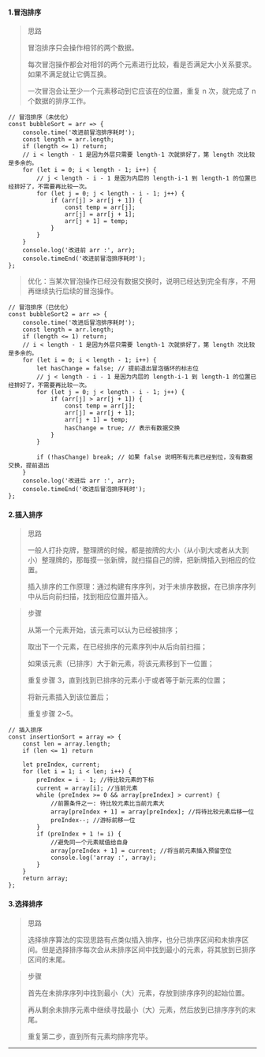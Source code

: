 #### 1.冒泡排序

> 思路
>
> 冒泡排序只会操作相邻的两个数据。
>
> 每次冒泡操作都会对相邻的两个元素进行比较，看是否满足大小关系要求。如果不满足就让它俩互换。
>
> 一次冒泡会让至少一个元素移动到它应该在的位置，重复 n 次，就完成了 n 个数据的排序工作。

```
// 冒泡排序（未优化）
const bubbleSort = arr => {
	console.time('改进前冒泡排序耗时');
	const length = arr.length;
	if (length <= 1) return;
	// i < length - 1 是因为外层只需要 length-1 次就排好了，第 length 次比较是多余的。
	for (let i = 0; i < length - 1; i++) {
		// j < length - i - 1 是因为内层的 length-i-1 到 length-1 的位置已经排好了，不需要再比较一次。
		for (let j = 0; j < length - i - 1; j++) {
			if (arr[j] > arr[j + 1]) {
				const temp = arr[j];
				arr[j] = arr[j + 1];
				arr[j + 1] = temp;
			}
		}
	}
	console.log('改进前 arr :', arr);
	console.timeEnd('改进前冒泡排序耗时');
};
```

> 优化：当某次冒泡操作已经没有数据交换时，说明已经达到完全有序，不用再继续执行后续的冒泡操作。

```
// 冒泡排序（已优化）
const bubbleSort2 = arr => {
	console.time('改进后冒泡排序耗时');
	const length = arr.length;
	if (length <= 1) return;
	// i < length - 1 是因为外层只需要 length-1 次就排好了，第 length 次比较是多余的。
	for (let i = 0; i < length - 1; i++) {
		let hasChange = false; // 提前退出冒泡循环的标志位
		// j < length - i - 1 是因为内层的 length-i-1 到 length-1 的位置已经排好了，不需要再比较一次。
		for (let j = 0; j < length - i - 1; j++) {
			if (arr[j] > arr[j + 1]) {
				const temp = arr[j];
				arr[j] = arr[j + 1];
				arr[j + 1] = temp;
				hasChange = true; // 表示有数据交换
			}
		}

		if (!hasChange) break; // 如果 false 说明所有元素已经到位，没有数据交换，提前退出
	}
	console.log('改进后 arr :', arr);
	console.timeEnd('改进后冒泡排序耗时');
};
```

#### 2.插入排序

> 思路
>
> 一般人打扑克牌，整理牌的时候，都是按牌的大小（从小到大或者从大到小）整理牌的，那每摸一张新牌，就扫描自己的牌，把新牌插入到相应的位置。
>
> 插入排序的工作原理：通过构建有序序列，对于未排序数据，在已排序序列中从后向前扫描，找到相应位置并插入。

> 步骤
>
> 从第一个元素开始，该元素可以认为已经被排序；
>
> 取出下一个元素，在已经排序的元素序列中从后向前扫描；
>
> 如果该元素（已排序）大于新元素，将该元素移到下一位置；
>
> 重复步骤 3，直到找到已排序的元素小于或者等于新元素的位置；
>
> 将新元素插入到该位置后；
>
> 重复步骤 2~5。

```
// 插入排序
const insertionSort = array => {
	const len = array.length;
	if (len <= 1) return

	let preIndex, current;
	for (let i = 1; i < len; i++) {
		preIndex = i - 1; //待比较元素的下标
		current = array[i]; //当前元素
		while (preIndex >= 0 && array[preIndex] > current) {
			//前置条件之一: 待比较元素比当前元素大
			array[preIndex + 1] = array[preIndex]; //将待比较元素后移一位
			preIndex--; //游标前移一位
		}
		if (preIndex + 1 != i) {
			//避免同一个元素赋值给自身
			array[preIndex + 1] = current; //将当前元素插入预留空位
			console.log('array :', array);
		}
	}
	return array;
};
```

#### 3.选择排序

> 思路
>
> 选择排序算法的实现思路有点类似插入排序，也分已排序区间和未排序区间。但是选择排序每次会从未排序区间中找到最小的元素，将其放到已排序区间的末尾。

> 步骤
>
> 首先在未排序序列中找到最小（大）元素，存放到排序序列的起始位置。
>
> 再从剩余未排序元素中继续寻找最小（大）元素，然后放到已排序序列的末尾。
>
> 重复第二步，直到所有元素均排序完毕。

---
